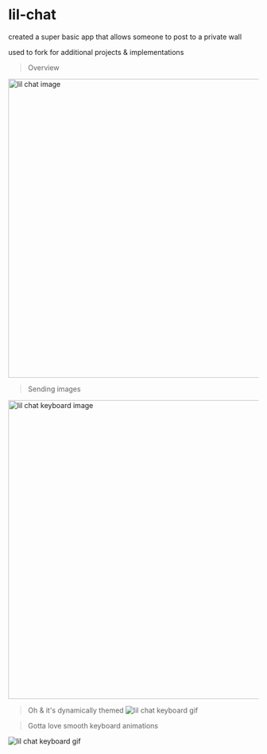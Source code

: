 # lil-chat

created a super basic app that allows someone to post to a private wall

used to fork for additional projects & implementations


> Overview

<img src="https://uploads-ssl.webflow.com/5f162b0e0ce5746130d59063/61dc89a8dc7f52652251a6f0_lil%20chat.png" width="600px" alt="lil chat image">

> Sending images

<img src="https://uploads-ssl.webflow.com/5f162b0e0ce5746130d59063/61dc89a822f933332be1ee9e_lil%20chat%20_%20images.png" width="600px" alt="lil chat keyboard image">

> Oh & it's dynamically themed
![lil chat keyboard gif](https://uploads-ssl.webflow.com/5f162b0e0ce5746130d59063/61dc8eb4663f85d56cf2c3fe_ezgif.com-gif-maker-5.gif)

> Gotta love smooth keyboard animations

![lil chat keyboard gif](https://uploads-ssl.webflow.com/5f162b0e0ce5746130d59063/61dc8acc4f9fc54eee127143_ezgif.com-gif-maker-4.gif)
